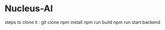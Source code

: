 # Nucleus-AI


steps to clone it :
git clone <repo link>
npm install
npm run build
npm run start:backend
